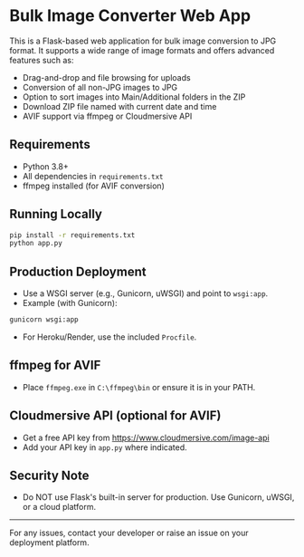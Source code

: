 # Bulk Image Converter Web App

This is a Flask-based web application for bulk image conversion to JPG format. It supports a wide range of image formats and offers advanced features such as:
- Drag-and-drop and file browsing for uploads
- Conversion of all non-JPG images to JPG
- Option to sort images into Main/Additional folders in the ZIP
- Download ZIP file named with current date and time
- AVIF support via ffmpeg or Cloudmersive API

## Requirements
- Python 3.8+
- All dependencies in `requirements.txt`
- ffmpeg installed (for AVIF conversion)

## Running Locally
```bash
pip install -r requirements.txt
python app.py
```

## Production Deployment
- Use a WSGI server (e.g., Gunicorn, uWSGI) and point to `wsgi:app`.
- Example (with Gunicorn):
```bash
gunicorn wsgi:app
```
- For Heroku/Render, use the included `Procfile`.

## ffmpeg for AVIF
- Place `ffmpeg.exe` in `C:\ffmpeg\bin` or ensure it is in your PATH.

## Cloudmersive API (optional for AVIF)
- Get a free API key from https://www.cloudmersive.com/image-api
- Add your API key in `app.py` where indicated.

## Security Note
- Do NOT use Flask's built-in server for production. Use Gunicorn, uWSGI, or a cloud platform.

---

For any issues, contact your developer or raise an issue on your deployment platform.
